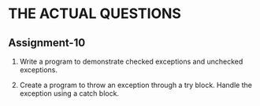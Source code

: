 # THE ACTUAL QUESTIONS

## Assignment-10

1. Write a program to demonstrate checked exceptions and unchecked exceptions.

2. Create a program to throw an exception through a try block. Handle the exception using a catch block.